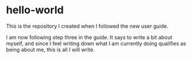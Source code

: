 # hello-world
This is the repository I created when I followed the new user guide.

I am now following step three in the guide. It says to write a bit about myself, and since I feel writing down what I am currently doing qualifies as being about me, this is all I will write.

